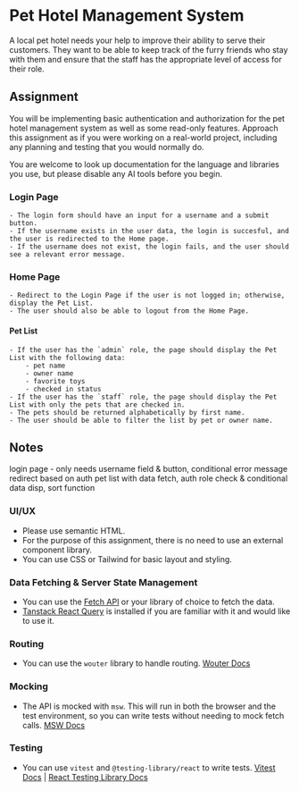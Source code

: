 # Pet Hotel Management System

A local pet hotel needs your help to improve their ability to serve their customers. They want to be able to keep track of the furry friends who stay with them and ensure that the staff has the appropriate level of access for their role.

## Assignment

You will be implementing basic authentication and authorization for the pet hotel management system as well as some read-only features. Approach this assignment as if you were working on a real-world project, including any planning and testing that you would normally do.

You are welcome to look up documentation for the language and libraries you use, but please disable any AI tools before you begin.

### Login Page

    - The login form should have an input for a username and a submit button.
    - If the username exists in the user data, the login is succesful, and the user is redirected to the Home page.
    - If the username does not exist, the login fails, and the user should see a relevant error message.

### Home Page

    - Redirect to the Login Page if the user is not logged in; otherwise, display the Pet List.
    - The user should also be able to logout from the Home Page.

#### Pet List

    - If the user has the `admin` role, the page should display the Pet List with the following data:
        - pet name
        - owner name
        - favorite toys
        - checked in status
    - If the user has the `staff` role, the page should display the Pet List with only the pets that are checked in.
    - The pets should be returned alphabetically by first name.
    - The user should be able to filter the list by pet or owner name.

## Notes

login page - only needs username field & button, conditional error message
redirect based on auth
pet list with data fetch, auth role check & conditional data disp, sort function

### UI/UX

- Please use semantic HTML.
- For the purpose of this assignment, there is no need to use an external component library.
- You can use CSS or Tailwind for basic layout and styling.

### Data Fetching & Server State Management

- You can use the [Fetch API](https://developer.mozilla.org/en-US/docs/Web/API/Fetch_API/Using_Fetch) or your library of choice to fetch the data.
- [Tanstack React Query](https://tanstack.com/query/latest/docs/framework/react/overview) is installed if you are familiar with it and would like to use it.

### Routing

- You can use the `wouter` library to handle routing. [Wouter Docs](https://github.com/molefrog/wouter)

### Mocking

- The API is mocked with `msw`. This will run in both the browser and the test environment, so you can write tests without needing to mock fetch calls. [MSW Docs](https://mswjs.io/docs/)

### Testing

- You can use `vitest` and `@testing-library/react` to write tests. [Vitest Docs](https://vitest.dev/docs/) | [React Testing Library Docs](https://testing-library.com/docs/react-testing-library/intro/)
